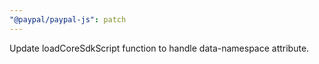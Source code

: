 ```yaml
---
"@paypal/paypal-js": patch
---
```


Update loadCoreSdkScript function to handle data-namespace attribute.

